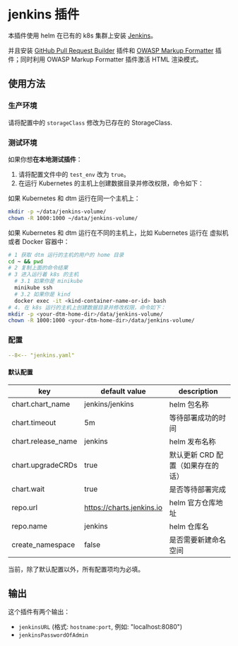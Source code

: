 # jenkins 插件

本插件使用 helm 在已有的 k8s 集群上安装 [Jenkins](https://jenkins.io)。

并且安装 [GitHub Pull Request Builder](https://plugins.jenkins.io/ghprb/) 插件和 [OWASP Markup Formatter](https://plugins.jenkins.io/antisamy-markup-formatter/) 插件；同时利用 OWASP Markup Formatter 插件激活 HTML 渲染模式。

## 使用方法

### 生产环境

请将配置中的 `storageClass` 修改为已存在的 StorageClass.

### 测试环境

如果你想**在本地测试插件**：

1. 请将配置文件中的 `test_env` 改为 `true`。
2. 在运行 Kubernetes 的主机上创建数据目录并修改权限，命令如下：

如果 Kubernetes 和 dtm 运行在同一个主机上：

```bash
mkdir -p ~/data/jenkins-volume/
chown -R 1000:1000 ~/data/jenkins-volume/
```

如果 Kubernetes 和 dtm 运行在不同的主机上，比如 Kubernetes 运行在 虚拟机或者 Docker 容器中：

```bash
# 1 获取 dtm 运行的主机的用户的 home 目录
cd ~ && pwd
# 2 复制上面的命令结果
# 3 进入运行着 k8s 的主机
  # 3.1 如果你是 minikube
  minikube ssh
  # 3.2 如果你是 kind
  docker exec -it <kind-container-name-or-id> bash
# 4. 在 k8s 运行的主机上创建数据目录并修改权限，命令如下：
mkdir -p <your-dtm-home-dir>/data/jenkins-volume/
chown -R 1000:1000 <your-dtm-home-dir>/data/jenkins-volume/
```

### 配置

```yaml
--8<-- "jenkins.yaml"
```

#### 默认配置

| key                | default value             | description                                        |
| ----               | ----                      | ----                                               |
| chart.chart_name   | jenkins/jenkins           | helm 包名称                                        |
| chart.timeout      | 5m                        | 等待部署成功的时间                                 |
| chart.release_name | jenkins                   | helm 发布名称                                      |
| chart.upgradeCRDs  | true                      | 默认更新 CRD 配置（如果存在的话）                  |
| chart.wait         | true                      | 是否等待部署完成                                   |
| repo.url           | https://charts.jenkins.io | helm 官方仓库地址                                  |
| repo.name          | jenkins                   | helm 仓库名                                        |
| create_namespace   | false                     | 是否需要新建命名空间                               |

当前，除了默认配置以外，所有配置项均为必填。

## 输出

这个插件有两个输出：

- `jenkinsURL` (格式: `hostname:port`, 例如: "localhost:8080")
- `jenkinsPasswordOfAdmin` 
